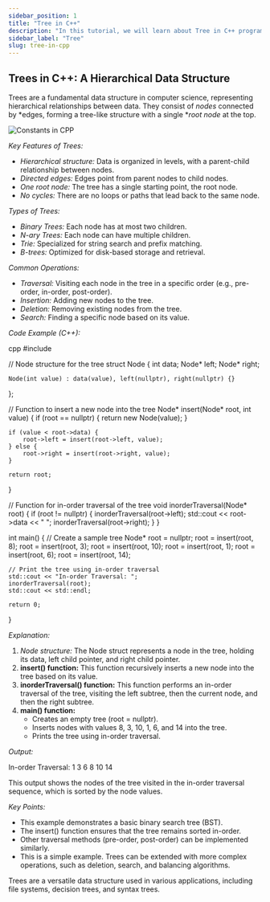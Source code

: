 ```yaml
---
sidebar_position: 1
title: "Tree in C++"
description: "In this tutorial, we will learn about Tree in C++ programming with the help of examples."
sidebar_label: "Tree"
slug: tree-in-cpp
---
```


## Trees in C++: A Hierarchical Data Structure

Trees are a fundamental data structure in computer science, representing hierarchical relationships between data. They consist of *nodes* connected by *edges, forming a tree-like structure with a single **root node* at the top.

![Constants in CPP](../../static/img/day-04/constants-in-cpp.png)

*Key Features of Trees:*

* *Hierarchical structure:* Data is organized in levels, with a parent-child relationship between nodes.
* *Directed edges:* Edges point from parent nodes to child nodes.
* *One root node:* The tree has a single starting point, the root node.
* *No cycles:* There are no loops or paths that lead back to the same node.

*Types of Trees:*

* *Binary Trees:* Each node has at most two children.
* *N-ary Trees:* Each node can have multiple children.
* *Trie:* Specialized for string search and prefix matching.
* *B-trees:* Optimized for disk-based storage and retrieval.

*Common Operations:*

* *Traversal:* Visiting each node in the tree in a specific order (e.g., pre-order, in-order, post-order).
* *Insertion:* Adding new nodes to the tree.
* *Deletion:* Removing existing nodes from the tree.
* *Search:* Finding a specific node based on its value.

*Code Example (C++):*

cpp
#include <iostream>

// Node structure for the tree
struct Node {
    int data;
    Node* left;
    Node* right;

    Node(int value) : data(value), left(nullptr), right(nullptr) {}
};

// Function to insert a new node into the tree
Node* insert(Node* root, int value) {
    if (root == nullptr) {
        return new Node(value);
    }

    if (value < root->data) {
        root->left = insert(root->left, value);
    } else {
        root->right = insert(root->right, value);
    }

    return root;
}

// Function for in-order traversal of the tree
void inorderTraversal(Node* root) {
    if (root != nullptr) {
        inorderTraversal(root->left);
        std::cout << root->data << " ";
        inorderTraversal(root->right);
    }
}

int main() {
    // Create a sample tree
    Node* root = nullptr;
    root = insert(root, 8);
    root = insert(root, 3);
    root = insert(root, 10);
    root = insert(root, 1);
    root = insert(root, 6);
    root = insert(root, 14);

    // Print the tree using in-order traversal
    std::cout << "In-order Traversal: ";
    inorderTraversal(root);
    std::cout << std::endl;

    return 0;
}


*Explanation:*

1. *Node structure:* The Node struct represents a node in the tree, holding its data, left child pointer, and right child pointer.
2. **insert() function:** This function recursively inserts a new node into the tree based on its value.
3. **inorderTraversal() function:** This function performs an in-order traversal of the tree, visiting the left subtree, then the current node, and then the right subtree.
4. **main() function:**
   * Creates an empty tree (root = nullptr).
   * Inserts nodes with values 8, 3, 10, 1, 6, and 14 into the tree.
   * Prints the tree using in-order traversal.

*Output:*


In-order Traversal: 1 3 6 8 10 14


This output shows the nodes of the tree visited in the in-order traversal sequence, which is sorted by the node values.

*Key Points:*

* This example demonstrates a basic binary search tree (BST). 
* The insert() function ensures that the tree remains sorted in-order.
* Other traversal methods (pre-order, post-order) can be implemented similarly.
* This is a simple example. Trees can be extended with more complex operations, such as deletion, search, and balancing algorithms.

Trees are a versatile data structure used in various applications, including file systems, decision trees, and syntax trees.